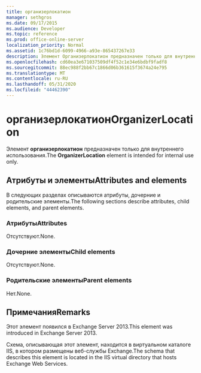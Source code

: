 ```yaml
---
title: организерлокатион
manager: sethgros
ms.date: 09/17/2015
ms.audience: Developer
ms.topic: reference
ms.prod: office-online-server
localization_priority: Normal
ms.assetid: 1c76bd1d-6099-4966-a93e-865437267e33
description: Элемент Организерлокатион предназначен только для внутреннего использования.
ms.openlocfilehash: cd60ea3e671037509df4f52c1e34e6bdbf9fadf8
ms.sourcegitcommit: 88ec988f2bb67c1866d06b361615f3674a24e795
ms.translationtype: MT
ms.contentlocale: ru-RU
ms.lasthandoff: 05/31/2020
ms.locfileid: "44462390"
---
```

# <a name="organizerlocation"></a><span data-ttu-id="62b95-103">организерлокатион</span><span class="sxs-lookup"><span data-stu-id="62b95-103">OrganizerLocation</span></span>

<span data-ttu-id="62b95-104">Элемент **организерлокатион** предназначен только для внутреннего использования.</span><span class="sxs-lookup"><span data-stu-id="62b95-104">The **OrganizerLocation** element is intended for internal use only.</span></span> 

## <a name="attributes-and-elements"></a><span data-ttu-id="62b95-105">Атрибуты и элементы</span><span class="sxs-lookup"><span data-stu-id="62b95-105">Attributes and elements</span></span>

<span data-ttu-id="62b95-106">В следующих разделах описываются атрибуты, дочерние и родительские элементы.</span><span class="sxs-lookup"><span data-stu-id="62b95-106">The following sections describe attributes, child elements, and parent elements.</span></span>
  
### <a name="attributes"></a><span data-ttu-id="62b95-107">Атрибуты</span><span class="sxs-lookup"><span data-stu-id="62b95-107">Attributes</span></span>

<span data-ttu-id="62b95-108">Отсутствуют.</span><span class="sxs-lookup"><span data-stu-id="62b95-108">None.</span></span>
  
### <a name="child-elements"></a><span data-ttu-id="62b95-109">Дочерние элементы</span><span class="sxs-lookup"><span data-stu-id="62b95-109">Child elements</span></span>

<span data-ttu-id="62b95-110">Отсутствуют.</span><span class="sxs-lookup"><span data-stu-id="62b95-110">None.</span></span>
  
### <a name="parent-elements"></a><span data-ttu-id="62b95-111">Родительские элементы</span><span class="sxs-lookup"><span data-stu-id="62b95-111">Parent elements</span></span>

<span data-ttu-id="62b95-112">Нет.</span><span class="sxs-lookup"><span data-stu-id="62b95-112">None.</span></span>
  
## <a name="remarks"></a><span data-ttu-id="62b95-113">Примечания</span><span class="sxs-lookup"><span data-stu-id="62b95-113">Remarks</span></span>

<span data-ttu-id="62b95-114">Этот элемент появился в Exchange Server 2013.</span><span class="sxs-lookup"><span data-stu-id="62b95-114">This element was introduced in Exchange Server 2013.</span></span>
  
<span data-ttu-id="62b95-115">Схема, описывающая этот элемент, находится в виртуальном каталоге IIS, в котором размещены веб-службы Exchange.</span><span class="sxs-lookup"><span data-stu-id="62b95-115">The schema that describes this element is located in the IIS virtual directory that hosts Exchange Web Services.</span></span>
  

